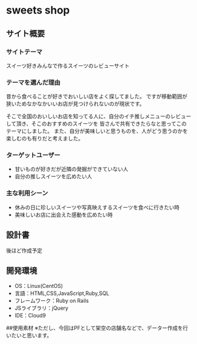 # sweets shop

## サイト概要

### サイトテーマ

  スイーツ好きみんなで作るスイーツのレビューサイト

### テーマを選んだ理由

  昔から食べることが好きでおいしい店をよく探してました。
  ですが移動範囲が狭いためなかなかいいお店が見つけられないのが現状です。

  そこで全国のおいしいお店を知ってる人に、自分のイチ推しメニューのレビューして頂き、そこのおすすめのスイーツを
  皆さんで共有できたらなと思ってこのテーマにしました。
  また、自分が美味しいと思うものを、人がどう思うのかを楽しむのも有りだと考えました。
 
 

### ターゲットユーザー

- 甘いものが好きだが近隣の発掘ができていない人
- 自分の推しスイーツを広めたい人  

### 主な利用シーン

- 休みの日に珍しいスイーツや写真映えするスイーツを食べに行きたい時
- 美味しいお店に出会えた感動を広めたい時

## 設計書

後ほど作成予定

## 開発環境

- OS：Linux(CentOS)
- 言語：HTML,CSS,JavaScript,Ruby,SQL
- フレームワーク：Ruby on Rails
- JSライブラリ：jQuery
- IDE：Cloud9

##使用素材
※ただし、今回はPFとして架空の店舗名などで、データー作成を行いたいと思います。
